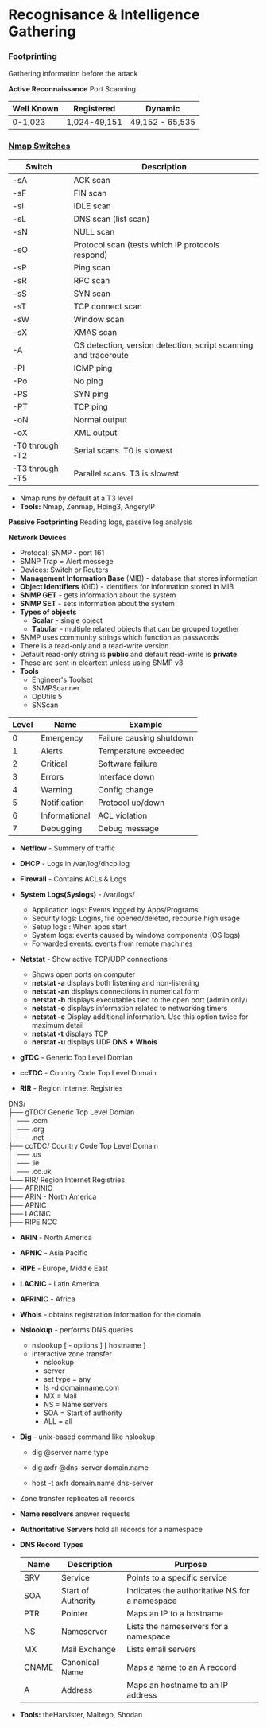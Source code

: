# Recognisance & Intelligence Gathering

### <u>Footprinting</u>

Gathering information before the attack

**Active Reconnaissance** Port Scanning

| Well Known| Registered| Dynamic|
|---------- |---------- |--------|
| 0-1,023|1,024-49,151 |49,152 - 65,535|

### <u>Nmap Switches</u>

| Switch          | Description                                                  |
| --------------- | ------------------------------------------------------------ |
| -sA             | ACK scan                                                     |
| -sF             | FIN scan                                                     |
| -sI             | IDLE scan                                                    |
| -sL             | DNS scan (list scan)                                         |
| -sN             | NULL scan                                                    |
| -sO             | Protocol scan (tests which IP protocols respond)             |
| -sP             | Ping scan                                                    |
| -sR             | RPC scan                                                     |
| -sS             | SYN scan                                                     |
| -sT             | TCP connect scan                                             |
| -sW             | Window scan                                                  |
| -sX             | XMAS scan                                                    |
| -A              | OS detection, version detection, script scanning and traceroute |
| -PI             | ICMP ping                                                    |
| -Po             | No ping                                                      |
| -PS             | SYN ping                                                     |
| -PT             | TCP ping                                                     |
| -oN             | Normal output                                                |
| -oX             | XML output                                                   |
| -T0 through -T2 | Serial scans.  T0 is slowest                                 |
| -T3 through -T5 | Parallel scans.  T3 is slowest                               |

- Nmap runs by default at a T3 level
- **Tools:** Nmap, Zenmap, Hping3, AngeryIP

**Passive Footprinting** Reading logs, passive log analysis 

**Network Devices** 

- Protocal: SNMP - port 161
- SMNP Trap = Alert messege
- Devices: Switch or Routers
- **Management Information Base** (MIB) - database that stores information
- **Object Identifiers** (OID) - identifiers for information stored in MIB
- **SNMP GET** - gets information about the system
- **SNMP SET** - sets information about the system
- **Types of objects**
  - **Scalar** - single object
  - **Tabular** - multiple related objects that can be grouped together
- SNMP uses community strings which function as passwords
- There is a read-only and a read-write version
- Default read-only string is **public** and default read-write is **private**
- These are sent in cleartext unless using SNMP v3
- **Tools**
  - Engineer's Toolset
  - SNMPScanner
  - OpUtils 5
  - SNScan

| Level | Name| Example|
| ----- | ----| -------|
| 0 | Emergency| Failure causing shutdown |
| 1 | Alerts| Temperature exceeded |
| 2 | Critical| Software failure |
| 3 | Errors| Interface down |
| 4 | Warning| Config change |
| 5 | Notification| Protocol up/down |
| 6 | Informational| ACL violation |
| 7 | Debugging| Debug message |

- **Netflow** - Summery of traffic
- **DHCP** - Logs in /var/log/dhcp.log
- **Firewall** - Contains ACLs & Logs
- **System Logs(Syslogs)** - /var/logs/
	- Application logs: Events logged by Apps/Programs
	- Security logs: Logins, file opened/deleted, recourse high usage
	- Setup logs : When apps start
	- System logs: events caused by windows components (OS logs)
	- Forwarded events: events from remote machines 
- **Netstat** - Show active TCP/UDP connections
    - Shows open ports on computer
    - **netstat -a** displays both listening and non-listening
    - **netstat -an** displays connections in numerical form
    - **netstat -b** displays executables tied to the open port (admin only)
    - **netstat -o** displays information related to networking timers
    - **netstat -e** Display additional information. Use this option twice for maximum detail
    - **netstat -t** displays TCP
    - **netstat -u** displays UDP
**DNS + Whois** 

- **gTDC** - Generic Top Level Domian
- **ccTDC** - Country Code Top Level Domain
- **RIR** - Region Internet Registries

DNS/<br>
├── gTDC/ Generic Top Level Domian<br>
│   ├── .com<br>
│   ├── .org<br>
│   ├── .net<br>
├── ccTDC/ Country Code Top Level Domain<br>
│   ├── .us<br>
│   ├── .ie<br>
│   ├── .co.uk<br>
└── RIR/ Region Internet Registries<br>
    ├── AFRINIC<br>
    ├── ARIN - North America<br>
    ├── APNIC<br>
    ├── LACNIC<br>
    ├── RIPE NCC<br>

  - **ARIN** - North America
  - **APNIC** - Asia Pacific
  - **RIPE** - Europe, Middle East
  - **LACNIC** - Latin America
  - **AFRINIC** - Africa

- **Whois** - obtains registration information for the domain

- **Nslookup** - performs DNS queries

  - nslookup [ - options ] [ hostname ]
  - interactive zone transfer
    - nslookup
    - server <IP Address>
    - set type = any
    - ls -d domainname.com
	- MX = Mail
	- NS = Name servers
	- SOA = Start of authority
	- ALL = all

- **Dig** - unix-based command like nslookup

  - dig @server name type
  
  - dig axfr @dns-server domain.name
  
  - host -t axfr domain.name dns-server

- Zone transfer replicates all records

- **Name resolvers** answer requests

- **Authoritative Servers** hold all records for a namespace

- **DNS Record Types**

    | Name  | Description        | Purpose                                        |
    | ----- | ------------------ | ---------------------------------------------- |
    | SRV   | Service            | Points to a specific service                   |
    | SOA   | Start of Authority | Indicates the authoritative NS for a namespace |
    | PTR   | Pointer            | Maps an IP to a hostname                       |
    | NS    | Nameserver         | Lists the nameservers for a namespace          |
    | MX    | Mail Exchange      | Lists email servers                            |
    | CNAME | Canonical Name     | Maps a name to an A reccord                    |
    | A     | Address            | Maps an hostname to an IP address              |

- **Tools:** theHarvister, Maltego, Shodan

